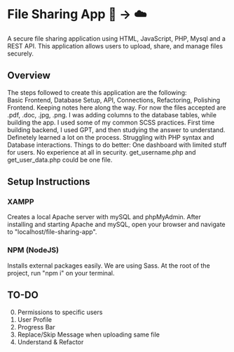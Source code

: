 # File Sharing App :page_facing_up: → :cloud:

A secure file sharing application using HTML, JavaScript, PHP, Mysql and a REST API. This application allows users to upload, share, and manage files securely.

## Overview

The steps followed to create this application are the following: <br>
Basic Frontend, Database Setup, API, Connections, Refactoring, Polishing Frontend.
Keeping notes here along the way.
For now the files accepted are .pdf, .doc, .jpg, .png.
I was adding columns to the database tables, while building the app.
I used some of my common SCSS practices.
First time building backend, I used GPT, and then studying the answer to understand. Definetely learned a lot on the process.
Struggling with PHP syntax and Database interactions.
Things to do better: One dashboard with limited stuff for users.
No experience at all in security.
get_username.php and get_user_data.php could be one file.

## Setup Instructions

### XAMPP

Creates a local Apache server with mySQL and phpMyAdmin. After installing and starting Apache and mySQL, open your browser and navigate to "localhost/file-sharing-app".

### NPM (NodeJS)

Installs external packages easily. We are using Sass. At the root of the project, run "npm i" on your terminal.

## TO-DO

0. Permissions to specific users
1. User Profile
2. Progress Bar
3. Replace/Skip Message when uploading same file
4. Understand & Refactor
